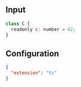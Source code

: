 
## Input
```javascript input
class C {
  readonly c: number = 42;
}
```

## Configuration
```json configuration
{
  "extension": "ts"
}
```